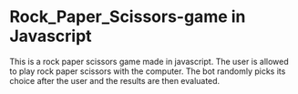 # Rock_Paper_Scissors-game in Javascript

This is a rock paper scissors game made in javascript. The user is allowed to play rock paper scissors with the computer. The bot randomly picks its choice after the user and the results are then evaluated.
